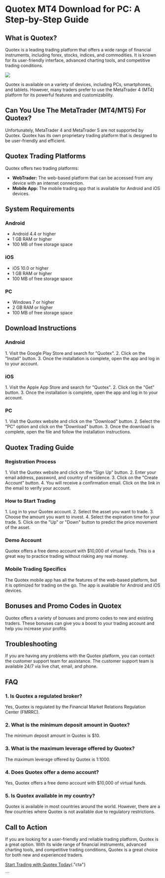 # Quotex MT4 Download for PC: A Step-by-Step Guide

## What is Quotex?

Quotex is a leading trading platform that offers a wide range of
financial instruments, including forex, stocks, indices, and
commodities. It is known for its user-friendly interface, advanced
charting tools, and competitive trading conditions.

[![](https://static.quotex.io/files/10_en/300_250.jpg)](https://traff.sbs/brokerqxlid)

Quotex is available on a variety of devices, including PCs, smartphones,
and tablets. However, many traders prefer to use the MetaTrader 4 (MT4)
platform for its powerful features and customizability.

## Can You Use The MetaTrader (MT4/MT5) For Quotex?

Unfortunately, MetaTrader 4 and MetaTrader 5 are not supported by
Quotex. Quotex has its own proprietary trading platform that is designed
to be user-friendly and efficient.

## Quotex Trading Platforms

Quotex offers two trading platforms:

-   **WebTrader:** The web-based platform that can be accessed from any
    device with an internet connection.
-   **Mobile App:** The mobile trading app that is available for Android
    and iOS devices.

## System Requirements

### Android

-   Android 4.4 or higher
-   1 GB RAM or higher
-   100 MB of free storage space

### iOS

-   iOS 10.0 or higher
-   1 GB RAM or higher
-   100 MB of free storage space

### PC

-   Windows 7 or higher
-   2 GB RAM or higher
-   100 MB of free storage space

## Download Instructions

### Android

1\. Visit the Google Play Store and search for "Quotex". 2. Click
on the "Install" button. 3. Once the installation is complete,
open the app and log in to your account.

### iOS

1\. Visit the Apple App Store and search for "Quotex". 2. Click on
the "Get" button. 3. Once the installation is complete, open the
app and log in to your account.

### PC

1\. Visit the Quotex website and click on the "Download" button.
2. Select the "PC" option and click on the "Download"
button. 3. Once the download is complete, open the file and follow the
installation instructions.

## Quotex Trading Guide

### Registration Process

1\. Visit the Quotex website and click on the "Sign Up" button. 2.
Enter your email address, password, and country of residence. 3. Click
on the "Create Account" button. 4. You will receive a confirmation
email. Click on the link in the email to verify your account.

### How to Start Trading

1\. Log in to your Quotex account. 2. Select the asset you want to
trade. 3. Choose the amount you want to invest. 4. Select the expiration
time for your trade. 5. Click on the "Up" or "Down" button
to predict the price movement of the asset.

### Demo Account

Quotex offers a free demo account with \$10,000 of virtual funds. This
is a great way to practice trading without risking any real money.

### Mobile Trading Specifics

The Quotex mobile app has all the features of the web-based platform,
but it is optimized for trading on the go. The app is available for
Android and iOS devices.

## Bonuses and Promo Codes in Quotex

Quotex offers a variety of bonuses and promo codes to new and existing
traders. These bonuses can give you a boost to your trading account and
help you increase your profits.

## Troubleshooting

If you are having any problems with the Quotex platform, you can contact
the customer support team for assistance. The customer support team is
available 24/7 via live chat, email, and phone.

## FAQ

### 1. Is Quotex a regulated broker?

Yes, Quotex is regulated by the Financial Market Relations Regulation
Center (FMRRC).

### 2. What is the minimum deposit amount in Quotex?

The minimum deposit amount in Quotex is \$10.

### 3. What is the maximum leverage offered by Quotex?

The maximum leverage offered by Quotex is 1:1000.

### 4. Does Quotex offer a demo account?

Yes, Quotex offers a free demo account with \$10,000 of virtual funds.

### 5. Is Quotex available in my country?

Quotex is available in most countries around the world. However, there
are a few countries where Quotex is not available due to regulatory
restrictions.

## Call to Action

If you are looking for a user-friendly and reliable trading platform,
Quotex is a great option. With its wide range of financial instruments,
advanced charting tools, and competitive trading conditions, Quotex is a
great choice for both new and experienced traders.

[Start Trading with Quotex
Today](\%22https://traff.sbs/quotexonelink\%22){."cta"}

\`\`\`

